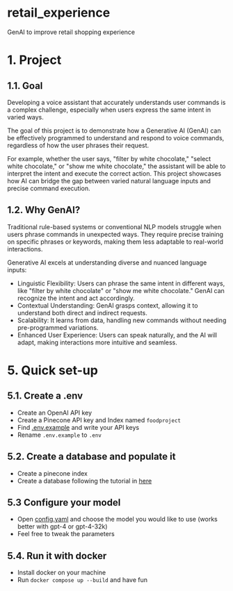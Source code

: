 # retail_experience
GenAI to improve retail shopping experience

# 1. Project

## 1.1. Goal 
Developing a voice assistant that accurately understands user commands is a complex challenge, especially when users express the same intent in varied ways.

The goal of this project is to demonstrate how a Generative AI (GenAI) can be effectively programmed to understand and respond to voice commands, regardless of how the user phrases their request.

For example, whether the user says, "filter by white chocolate," "select white chocolate," or "show me white chocolate," the assistant will be able to interpret the intent and execute the correct action. This project showcases how AI can bridge the gap between varied natural language inputs and precise command execution.

## 1.2. Why GenAI?
Traditional rule-based systems or conventional NLP models struggle when users phrase commands in unexpected ways. They require precise training on specific phrases or keywords, making them less adaptable to real-world interactions.

Generative AI excels at understanding diverse and nuanced language inputs:
 - Linguistic Flexibility: Users can phrase the same intent in different ways, like "filter by white chocolate" or "show me white chocolate." GenAI can recognize the intent and act accordingly.
 - Contextual Understanding: GenAI grasps context, allowing it to understand both direct and indirect requests.
 - Scalability: It learns from data, handling new commands without needing pre-programmed variations.
 - Enhanced User Experience: Users can speak naturally, and the AI will adapt, making interactions more intuitive and seamless.


# 5. Quick set-up

## 5.1. Create a .env
- Create an OpenAI API key
- Create a Pinecone API key and Index named `foodproject`
- Find [.env.example](./backend/.env.example) and write your API keys
- Rename `.env.example` to `.env`

## 5.2. Create a database and populate it
- Create a pinecone index
- Create a database following the tutorial in [here](./backend/src/data/README.md)

## 5.3 Configure your model
- Open [config.yaml](./backend/src/config/config.yaml) and choose the model you would like to use (works better with gpt-4 or gpt-4-32k)
- Feel free to tweak the parameters

## 5.4. Run it with docker
- Install docker on your machine
- Run ```docker compose up --build``` and have fun